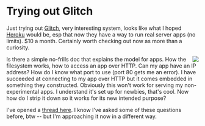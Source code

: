 # Trying out Glitch
Just trying out <a href="https://glitch.com/">Glitch</a>, very interesting system, looks like what I hoped <a href="https://duckduckgo.com/?q=site%3Ascripting.com+heroku&t=h_&ia=web">Heroku</a> would be, esp that now they have a way to run real server apps (no limits). $10 a month. Certainly worth checking out now as more than a curiosity. 

<img src="http://scripting.com/images/2020/04/15/fishbowl.png" border="0" align="right">Is there a simple no-frills doc that explains the model for apps. How the filesystem works, how to access an app over HTTP. Can my app have an IP address? How do I know what port to use (port 80 gets me an error). I have succeeded at connecting to my app over HTTP but it comes embedded in something they constructed. Obviously this won't work for serving my non-experimental apps. I understand it's set up for newbies, that's cool. Now how do I strip it down so it works for its new intended purpose?

I've opened a <a href="https://github.com/scripting/Scripting-News/issues/168">thread here</a>. I know I've asked some of these questions before, btw -- but I'm approaching it now in a different way. 

